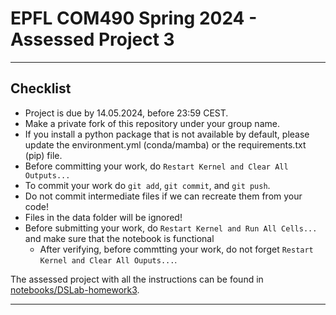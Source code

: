 # EPFL COM490 Spring 2024 - Assessed Project 3
---
## Checklist

* Project is due by 14.05.2024, before 23:59 CEST.
* Make a private fork of this repository under your group name.
* If you install a python package that is not available by default, please update the environment.yml (conda/mamba) or the requirements.txt (pip) file.
* Before committing your work, do `Restart Kernel and Clear All Outputs...`
* To commit your work do `git add`, `git commit`, and `git push`.
* Do not commit intermediate files if we can recreate them from your code!
* Files in the data folder will be ignored!
* Before submitting your work, do `Restart Kernel and Run All Cells...` and make sure that the notebook is functional
    * After verifying, before commtting your work, do not forget `Restart Kernel and Clear All Ouputs...`.

The assessed project with all the instructions can be found in [notebooks/DSLab-homework3](./notebooks/DSLab-homework3.py).

---

```python

```
